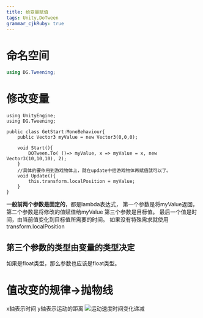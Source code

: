 ```yaml
---
title: 给变量赋值
tags: Unity,DoTween
grammar_cjkRuby: true
---
```

# 命名空间
```csharp
using DG.Tweening;
```
# 修改变量
```csharp?linenums
using UnityEngine;
using DG.Tweening;

public class GetStart:MonoBehaviour{
    public Vector3 myValue = new Vector3(0,0,0);
    
    void Start(){
        DOTween.To( ()=> myValue, x => myValue = x, new Vector3(10,10,10), 2);
    }
    //具体的要作用到游戏物体上，就在update中给游戏物体再赋值就可以了。
    void Update(){
        this.transform.localPosition = myValue;
    }
}
```
**一般前两个参数是固定的**，都是lambda表达式，
第一个参数是将myValue返回，第二个参数是将修改的值赋值给myValue
第三个参数是目标值。
最后一个值是时间，由当前值变化到目标值所需要的时间。
如果没有特殊需求就使用transform.localPosition

## 第三个参数的类型由变量的类型决定
如果是float类型，那么参数也应该是float类型。


# 值改变的规律→抛物线
x轴表示时间
y轴表示运动的距离
![运动速度时间变化递减](https://i.loli.net/2018/11/08/5be3a4ef9c363.jpg)